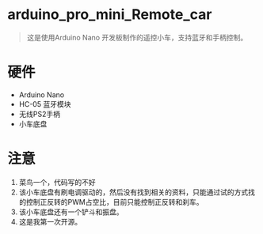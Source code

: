 # arduino_pro_mini_Remote_car
>这是使用Arduino Nano 开发板制作的遥控小车，支持蓝牙和手柄控制。
# 硬件
- Arduino Nano
- HC-05 蓝牙模块
- 无线PS2手柄
- 小车底盘
# 注意
1. 菜鸟一个，代码写的不好
2. 该小车底盘有刷电调驱动的，然后没有找到相关的资料，只能通过试的方式找的控制正反转的PWM占空比，目前只能控制正反转和刹车。
3. 该小车底盘还有一个铲斗和振盘。
4. 这是我第一次开源。

